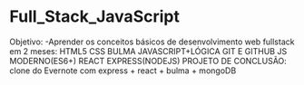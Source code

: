 # Full_Stack_JavaScript

Objetivo:
-Aprender os conceitos básicos de desenvolvimento web fullstack em 2 meses:
HTML5
CSS
BULMA
JAVASCRIPT+LÓGICA
GIT E GITHUB
JS MODERNO(ES6+)
REACT
EXPRESS(NODEJS)
PROJETO DE CONCLUSÃO: clone do Evernote com express + react + bulma + mongoDB
